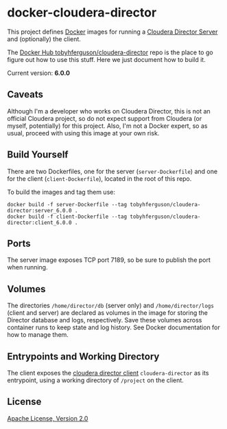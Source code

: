 # docker-cloudera-director

This project defines [Docker](https://www.docker.com/) images for running a [Cloudera Director Server](https://www.cloudera.com/products/product-components/cloudera-director.html) and (optionally) the client.

The [Docker Hub tobyhferguson/cloudera-director](https://hub.docker.com/r/tobyhferguson/cloudera-director/) repo is the place to go figure out how to use this stuff. Here we just document how to build it.

Current version: **6.0.0**

## Caveats

Although I'm a developer who works on Cloudera Director, this is not an official Cloudera project, so do not expect support from Cloudera (or myself, potentially) for this project. Also, I'm not a Docker expert, so as usual, proceed with using this image at your own risk.

## Build Yourself

There are two Dockerfiles, one for the server (`server-Dockerfile`) and one for the client (`client-Dockerfile`), located in the root of this repo.

To build the images and tag them use:

```
docker build -f server-Dockerfile --tag tobyhferguson/cloudera-director:server_6.0.0 .
docker build -f client-Dockerfile --tag tobyhferguson/cloudera-director:client_6.0.0 .
```

## Ports
The server image exposes TCP port 7189, so be sure to publish the port when running. 

## Volumes

The directories `/home/director/db` (server only) and `/home/director/logs` (client and server) are declared as volumes in the image for storing the Director database and logs, respectively. Save these volumes across container runs to keep state and log history. See Docker documentation for how to manage them.

## Entrypoints and Working Directory

The client exposes the [cloudera director client](https://www.cloudera.com/documentation/director/latest/topics/director_client_run.html#concept_sk4_d2x_wr) `cloudera-director` as its entrypoint, using a working directory of `/project` on the client. 

## License

[Apache License, Version 2.0](http://www.apache.org/licenses/LICENSE-2.0)
